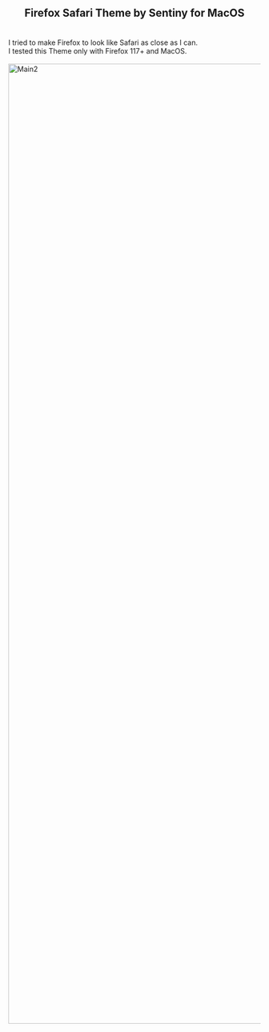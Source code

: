 ## <p align="center"><b>Firefox Safari Theme by Sentiny for MacOS</b></p>
<br>
I tried to make Firefox to look like Safari as close as I can.
<br>
I tested this Theme only with Firefox 117+ and MacOS.
<br>
<br>
<img width="1920" alt="Main2" src="https://github.com/timmeans/Firefox-Safari-Theme-Sentiny-MacOS-2023-/assets/125558706/4547e392-698d-4326-9945-701410010f2c">
